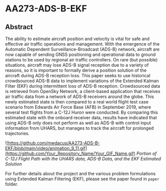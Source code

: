 # AA273-ADS-B-EKF
## Abstract
The ability to estimate aircraft position and velocity
is vital for safe and effective air traffic operations and
management. With the emergence of the Automatic Dependent
Surveillance-Broadcast (ADS-B) network, aircraft are now capable
of sending GNSS positioning and operational data to ground
stations to be used by regional air traffic controllers. On rare (but
possible) situations, aircraft may lose ADS-B signal reception due
to a variety of reasons, so it is important to formally derive a
position solution of the aircraft during ADS-B reception loss.
This paper seeks to use historical crowdsourced ADS-B data
to implement variations of the Extended Kalman Filter (EKF)
during intermittent loss of ADS-B reception. Crowdsourced data
is retrieved from OpenSky Network, a client-based application
that receives air traffic data from a network of ADS-B receivers
around the globe. This newly estimated state is then compared
to a real world flight test case scenario from Edwards Air Force
Base (AFB) in September 2019, where several test flights from a
C-12J Huron were conducted. By comparing this estimated state
with the onboard receiver data, results have indicated that using
ADS-B only does not perform as well as ADS-B with control input
information from UHARS, but manages to track the aircraft for
prolonged trajectories.

 

![https://github.com/mwdacus/AA273-ADS-B-EKF/blob/main/video/animation_9_11.gif](https://github.com/Your_Repository_Name/Your_GIF_Name.gif)
*Portion of C-12J Flight Path with the UHARS data, ADS-B Data, and the EKF Estimated Solution*

For further details about the project and the various problem formulations using Extended Kalman Filtering (EKF), please see the paper found in `paper` folder.
